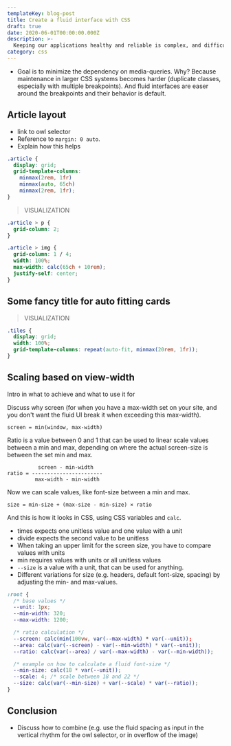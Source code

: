 ```yaml
---
templateKey: blog-post
title: Create a fluid interface with CSS
draft: true
date: 2020-06-01T00:00:00.000Z
description: >-
  Keeping our applications healthy and reliable is complex, and difficult to achieve
category: css
---
```


- Goal is to minimize the dependency on media-queries. Why? Because maintenance in larger CSS systems becomes harder (duplicate classes, especially with multiple breakpoints). And fluid interfaces are easer around the breakpoints and their behavior is default.

## Article layout

- link to owl selector
- Reference to `margin: 0 auto`.
- Explain how this helps

```css
.article {
  display: grid;
  grid-template-columns:
    minmax(2rem, 1fr)
    minmax(auto, 65ch)
    minmax(2rem, 1fr);
}
```

> VISUALIZATION

```css
.article > p {
  grid-column: 2;
}

.article > img {
  grid-column: 1 / 4;
  width: 100%;
  max-width: calc(65ch + 10rem);
  justify-self: center;
}
```

## Some fancy title for auto fitting cards

> VISUALIZATION

```css
.tiles {
  display: grid;
  width: 100%;
  grid-template-columns: repeat(auto-fit, minmax(20rem, 1fr));
}
```

## Scaling based on view-width

Intro in what to achieve and what to use it for

Discuss why screen (for when you have a max-width set on your site, and you don't want the fluid UI break it when exceeding this max-width).

```
screen = min(window, max-width)
```

Ratio is a value between 0 and 1 that can be used to linear scale values between a min and max, depending on where the actual screen-size is between the set min and max.

```
          screen - min-width
ratio = -----------------------
         max-width - min-width
```

Now we can scale values, like font-size between a min and max.

```
size = min-size + (max-size - min-size) × ratio
```

And this is how it looks in CSS, using CSS variables and `calc`.

- times expects one unitless value and one value with a unit
- divide expects the second value to be unitless
- When taking an upper limit for the screen size, you have to compare values with units
- min requires values with units or all unitless values
- `--size` is a value with a unit, that can be used for anything.
- Different variations for size (e.g. headers, default font-size, spacing) by adjusting the min- and max-values.

```css
:root {
  /* base values */
  --unit: 1px;
  --min-width: 320;
  --max-width: 1200;

  /* ratio calculation */
  --screen: calc(min(100vw, var(--max-width) * var(--unit));
  --area: calc(var(--screen) - var(--min-width) * var(--unit));
  --ratio: calc(var(--area) / var(--max-width) - var(--min-width));

  /* example on how to calculate a fluid font-size */
  --min-size: calc(18 * var(--unit));
  --scale: 4; /* scale between 18 and 22 */
  --size: calc(var(--min-size) + var(--scale) * var(--ratio));
}
```

## Conclusion

- Discuss how to combine (e.g. use the fluid spacing as input in the vertical rhythm for the owl selector, or in overflow of the image)
